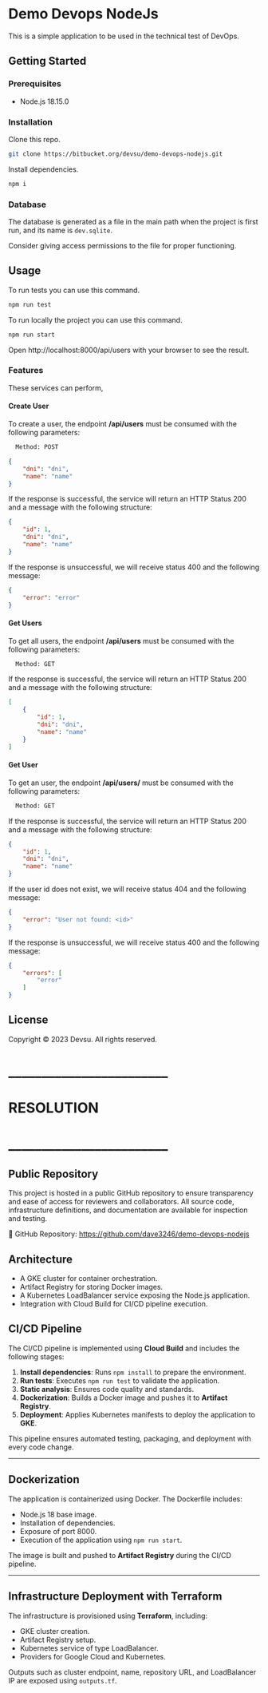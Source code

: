 # Demo Devops NodeJs

This is a simple application to be used in the technical test of DevOps.

## Getting Started

### Prerequisites

- Node.js 18.15.0

### Installation

Clone this repo.

```bash
git clone https://bitbucket.org/devsu/demo-devops-nodejs.git
```

Install dependencies.

```bash
npm i
```

### Database

The database is generated as a file in the main path when the project is first run, and its name is `dev.sqlite`.

Consider giving access permissions to the file for proper functioning.

## Usage

To run tests you can use this command.

```bash
npm run test
```

To run locally the project you can use this command.

```bash
npm run start
```

Open http://localhost:8000/api/users with your browser to see the result.

### Features

These services can perform,

#### Create User

To create a user, the endpoint **/api/users** must be consumed with the following parameters:

```bash
  Method: POST
```

```json
{
    "dni": "dni",
    "name": "name"
}
```

If the response is successful, the service will return an HTTP Status 200 and a message with the following structure:

```json
{
    "id": 1,
    "dni": "dni",
    "name": "name"
}
```

If the response is unsuccessful, we will receive status 400 and the following message:

```json
{
    "error": "error"
}
```

#### Get Users

To get all users, the endpoint **/api/users** must be consumed with the following parameters:

```bash
  Method: GET
```

If the response is successful, the service will return an HTTP Status 200 and a message with the following structure:

```json
[
    {
        "id": 1,
        "dni": "dni",
        "name": "name"
    }
]
```

#### Get User

To get an user, the endpoint **/api/users/<id>** must be consumed with the following parameters:

```bash
  Method: GET
```

If the response is successful, the service will return an HTTP Status 200 and a message with the following structure:

```json
{
    "id": 1,
    "dni": "dni",
    "name": "name"
}
```

If the user id does not exist, we will receive status 404 and the following message:

```json
{
    "error": "User not found: <id>"
}
```

If the response is unsuccessful, we will receive status 400 and the following message:

```json
{
    "errors": [
        "error"
    ]
}
```

## License

Copyright © 2023 Devsu. All rights reserved.


# ________________________
# RESOLUTION
# ________________________


## Public Repository

This project is hosted in a public GitHub repository to ensure transparency and ease of access for reviewers and collaborators. All source code, infrastructure definitions, and documentation are available for inspection and testing.

🔗 GitHub Repository: https://github.com/dave3246/demo-devops-nodejs

## Architecture

- A GKE cluster for container orchestration.
- Artifact Registry for storing Docker images.
- A Kubernetes LoadBalancer service exposing the Node.js application.
- Integration with Cloud Build for CI/CD pipeline execution.

## CI/CD Pipeline

The CI/CD pipeline is implemented using **Cloud Build** and includes the following stages:

1. **Install dependencies**: Runs `npm install` to prepare the environment.
2. **Run tests**: Executes `npm run test` to validate the application.
3. **Static analysis**: Ensures code quality and standards.
4. **Dockerization**: Builds a Docker image and pushes it to **Artifact Registry**.
5. **Deployment**: Applies Kubernetes manifests to deploy the application to **GKE**.

This pipeline ensures automated testing, packaging, and deployment with every code change.

---

## Dockerization

The application is containerized using Docker. The Dockerfile includes:

- Node.js 18 base image.
- Installation of dependencies.
- Exposure of port 8000.
- Execution of the application using `npm run start`.

The image is built and pushed to **Artifact Registry** during the CI/CD pipeline.

---

## Infrastructure Deployment with Terraform

The infrastructure is provisioned using **Terraform**, including:

- GKE cluster creation.
- Artifact Registry setup.
- Kubernetes service of type LoadBalancer.
- Providers for Google Cloud and Kubernetes.

Outputs such as cluster endpoint, name, repository URL, and LoadBalancer IP are exposed using `outputs.tf`.


